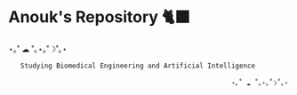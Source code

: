 # Anouk's Repository 🐈‍⬛

⋆｡˚ ☁︎ ˚｡⋆｡˚☽˚｡⋆

       Studying Biomedical Engineering and Artificial Intelligence 
       
                                                            ⋆｡˚ ☁︎ ˚｡⋆｡˚☽˚｡⋆
